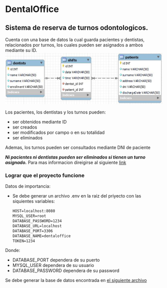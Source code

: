 # DentalOffice
## Sistema de reserva de turnos odontologicos. 

Cuenta con una base de datos la cual guarda pacientes y dentistas, relacionados por turnos, 
los cuales pueden ser asignados a ambos mediante su ID.
![foto de cabecera](docs/images/db.JPG)

Los pacientes, los dentistas y los turnos pueden:
* ser obtenidos mediante ID
* ser creados
* ser modificados por campo o en su totalidad
* ser eliminados

Ademas, los turnos pueden ser consultados mediante DNI de paciente

***Ni pacientes ni dentistas pueden ser eliminados si tienen un turno asignado.***
Para mas informacion direigirse al siguiente [link](docs/swagger.yaml)

### Lograr que el proyecto funcione
Datos de importancia:
* Se debe generar un archivo .env en la raiz del priyecto con las siquientes variables:

  ```
  HOST=localhost:8080
  MYSQL_USER=root
  DATABASE_PASSWORD=1234
  DATABASE_URL=localhost
  DATABASE_PORT=3306
  DATABASE_NAME=dentaloffice
  TOKEN=1234
  ```
Donde:
* DATABASE_PORT dependera de su puerto
* MYSQL_USER dependera de su usuario
* DATABASE_PASSWORD dependera de su password

Se debe generar la base de datos encontrada en [el siguiente archivo](db.sql)

